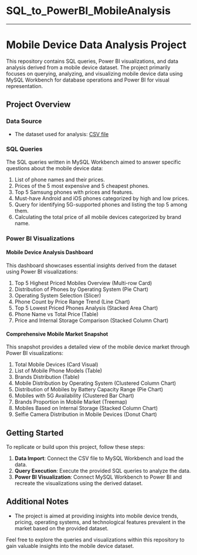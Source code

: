 # SQL_to_PowerBI_MobileAnalysis
---

# Mobile Device Data Analysis Project

This repository contains SQL queries, Power BI visualizations, and data analysis derived from a mobile device dataset. 
The project primarily focuses on querying, analyzing, and visualizing mobile device data using MySQL Workbench for database operations and Power BI for visual representation.

## Project Overview

### Data Source
- The dataset used for analysis: [CSV file]({https://github.com/indiranarayanareddygari/SQL_to_PowerBI_MobileAnalysis/blob/main/Mobile%20Analysis.csv})

### SQL Queries
The SQL queries written in MySQL Workbench aimed to answer specific questions about the mobile device data:
1. List of phone names and their prices.
2. Prices of the 5 most expensive and 5 cheapest phones.
3. Top 5 Samsung phones with prices and features.
4. Must-have Android and iOS phones categorized by high and low prices.
5. Query for identifying 5G-supported phones and listing the top 5 among them.
6. Calculating the total price of all mobile devices categorized by brand name.

### Power BI Visualizations
#### Mobile Device Analysis Dashboard
This dashboard showcases essential insights derived from the dataset using Power BI visualizations:
1. Top 5 Highest Priced Mobiles Overview (Multi-row Card)
2. Distribution of Phones by Operating System (Pie Chart)
3. Operating System Selection (Slicer)
4. Phone Count by Price Range Trend (Line Chart)
5. Top 5 Lowest Priced Phones Analysis (Stacked Area Chart)
6. Phone Name vs Total Price (Table)
7. Price and Internal Storage Comparison (Stacked Column Chart)

#### Comprehensive Mobile Market Snapshot
This snapshot provides a detailed view of the mobile device market through Power BI visualizations:
1. Total Mobile Devices (Card Visual)
2. List of Mobile Phone Models (Table)
3. Brands Distribution (Table)
4. Mobile Distribution by Operating System (Clustered Column Chart)
5. Distribution of Mobiles by Battery Capacity Range (Pie Chart)
6. Mobiles with 5G Availability (Clustered Bar Chart)
7. Brands Proportion in Mobile Market (Treemap)
8. Mobiles Based on Internal Storage (Stacked Column Chart)
9. Selfie Camera Distribution in Mobile Devices (Donut Chart)

## Getting Started
To replicate or build upon this project, follow these steps:
1. **Data Import**: Connect the CSV file to MySQL Workbench and load the data.
2. **Query Execution**: Execute the provided SQL queries to analyze the data.
3. **Power BI Visualization**: Connect MySQL Workbench to Power BI and recreate the visualizations using the derived dataset.

## Additional Notes
- The project is aimed at providing insights into mobile device trends, pricing, operating systems, and technological features prevalent in the market based on the provided dataset.

Feel free to explore the queries and visualizations within this repository to gain valuable insights into the mobile device dataset.
